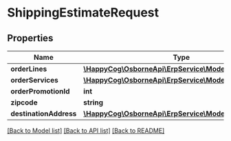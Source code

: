 # ShippingEstimateRequest

## Properties
Name | Type | Description | Notes
------------ | ------------- | ------------- | -------------
**orderLines** | [**\HappyCog\OsborneApi\ErpService\Model\OrderLine[]**](OrderLine.md) |  | 
**orderServices** | [**\HappyCog\OsborneApi\ErpService\Model\OrderService[]**](OrderService.md) |  | [optional] 
**orderPromotionId** | **int** |  | [optional] 
**zipcode** | **string** |  | [optional] 
**destinationAddress** | [**\HappyCog\OsborneApi\ErpService\Model\Address**](Address.md) |  | [optional] 

[[Back to Model list]](../../README.md#documentation-for-models) [[Back to API list]](../../README.md#documentation-for-api-endpoints) [[Back to README]](../../README.md)

